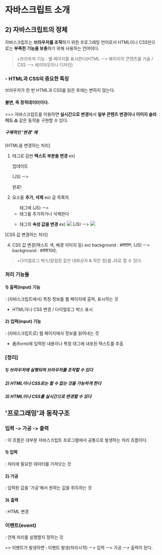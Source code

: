 # 자바스크립트 소개 

## 2) 자바스크립트의 정체

자바스크립트는 **브라우저를 조작**하기 위한 프로그래밍 언어로서 HTML이나 CSS만으로는 **부족한 기능을 보충**하기 위해 사용하는 언어이다.

> +브라우저 기능 : 웹 페이지를 표시한다(HTML ㅡ> 페이지의 콘텐츠를 기술 / CSS ㅡ> 레이아웃이나 디자인)



### - HTML과 CSS의 중요한 특징

브라우저가 한 번 HTML과 CSS를 읽은 후에는 변하지 않는다.

#### 불변, 즉 정적데이터이다.

<=> 자바스크립트를 이용하면 **실시간으로 변경**해서 **일부 콘텐츠 변경이나 이미지 슬라이드 쇼** 같은 동작을 구현할 수 있다.

##### 구체적인 '변경' 예

[HTML을 변경하는 처리]

1) 태그로 감싼 **텍스트 부분을 변경**    ex) <p>업데이트</p> (JS) ㅡ> <p>완료!</p>

2)  요소들 **추가, 삭제**    ex) 글 목록의 <ul>태그에 (JS) ㅡ> <li> 태그를 추가하거나 삭제한다

3) 태그의 **속성 값을 변경**    ex) <img src = "strawberry.jpg"> (JS) ㅡ> <img src = "apple.jpg">

[CSS 값 변경하는 처리]

4) CSS 값 변경(텍스트 색, 배경 이미지 등)    ex) background : #ffffff; (JS) ㅡ> background : #ffff100;

> +다이얼로그 박스(알림창 같은 대화상자 & 작은 창)를 JS로 열 수 있다. 



### 처리 기능들

#### 1) 출력(input) 기능

: (자바스크립트에서) 특정 정보를 웹 페이지에 출력, 표시하는 것

- HTML이나 CSS 변경    /    다이얼로그 박스 표시

#### 2) 입력(input) 기능

: (자바스크립트로) 웹 페이지에서 정보를 읽어내는 것

- 폼(form)에 입력된 내용이나 특정 태그에 내포된 텍스트를 추출



### [정리]

##### 1) 브라우저에 실행되며 브라우저를 조작할 수 있다

##### 2) HTML이나 CSS로는 할 수 없는 것을 가능하게 한다

##### 3) HTML이나 CSS를 실시간으로 변경할 수 있다





## '프로그래밍'과 동작구조 

### 입력 -> 가공 -> 출력

: 이 흐름은 대부분 자바스크립트 프로그램에서 공통으로 발생하는 처리 흐름이다.

#### 1) 입력

: 처리에 필요한 데이터를 가져오는 것

#### 2) 가공

: 입력된 값을 '가공'해서 원하는 값을 취득하는 것

#### 3) 출력

: HTML 변경



### 이벤트(event)

: 언제 처리를 실행할지 정하는 것

=> 이벤트가 발생하면 : 이벤트 발생(처리시작) ㅡ> 입력 ㅡ> 가공 ㅡ> 출력이 된다. 